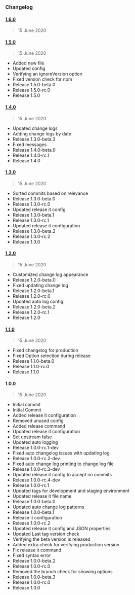 ### Changelog

#### [1.6.0](https://github.com/ravindrapalli33/release-it-testing/compare/1.5.0...1.6.0)

> 15 June 2020

#### [1.5.0](https://github.com/ravindrapalli33/release-it-testing/compare/1.4.0...1.5.0)

> 15 June 2020

- Added new file
- Updated config
- Verifying an ignoreVersion option
- Fixed version check for npm
- Release 1.5.0-beta.0
- Release 1.5.0-rc.0
- Release 1.5.0

#### [1.4.0](https://github.com/ravindrapalli33/release-it-testing/compare/1.3.0...1.4.0)

> 15 June 2020

- Updated change logs
- Adding change logs by date
- Release 1.3.0-beta.3
- Fixed messages
- Release 1.4.0-beta.0
- Release 1.4.0-rc.1
- Release 1.4.0

#### [1.3.0](https://github.com/ravindrapalli33/release-it-testing/compare/1.2.0...1.3.0)

> 15 June 2020

- Sorted commits based on relevance
- Release 1.3.0-beta.0
- Release 1.3.0-rc.0
- Updated release it config
- Release 1.3.0-beta.1
- Release 1.3.0-rc.1
- Updated release it configuration
- Release 1.3.0-beta.2
- Release 1.3.0-rc.2
- Release 1.3.0

#### [1.2.0](https://github.com/ravindrapalli33/release-it-testing/compare/1.1.0...1.2.0)

> 15 June 2020

- Customized change log appearance
- Release 1.2.0-beta.0
- Fixed updating change log
- Release 1.2.0-beta.1
- Release 1.2.0-rc.0
- Updated auto log config:
- Release 1.2.0-beta.2
- Release 1.2.0-rc.1
- Release 1.2.0

#### [1.1.0](https://github.com/ravindrapalli33/release-it-testing/compare/1.0.0...1.1.0)

> 15 June 2020

- Fixed changelog for production
- Fixed Option selection during release
- Release 1.1.0-beta.0
- Release 1.1.0-rc.0
- Release 1.1.0

#### 1.0.0

> 15 June 2020

- Initial commit
- Initial Commit
- Added release it configuration
- Removed unused config
- Added release command
- Updated release it configuration
- Set upstream false
- Updated auto logging
- Release 1.0.0-rc.1-dev
- Fixed auto changelog issues with updating log
- Release 1.0.0-rc.2-dev
- Fixed auto change log printing to change log file
- Release 1.0.0-rc.3-dev
- Updated release it config to accept no commits
- Release 1.0.0-rc.4-dev
- Release 1.0.0-rc.1
- Updated tags for development and staging environment
- Updated release it file name
- Release 1.0.0-beta.0
- Updated auto change log patterns
- Release 1.0.0-beta.1
- Release it configuration
- Release 1.0.0-rc.2
- Updated release it config and JSON properties
- Updated Last tag version check
- Verifying the beta version is released
- Added extra check for verifying production version
- Fix release it command
- Fixed syntax error
- Release 1.0.0-beta.2
- Release 1.0.0-rc.0
- Removed the branch check for showing options
- Release 1.0.0-beta.3
- Release 1.0.0-rc.0
- Release 1.0.0
